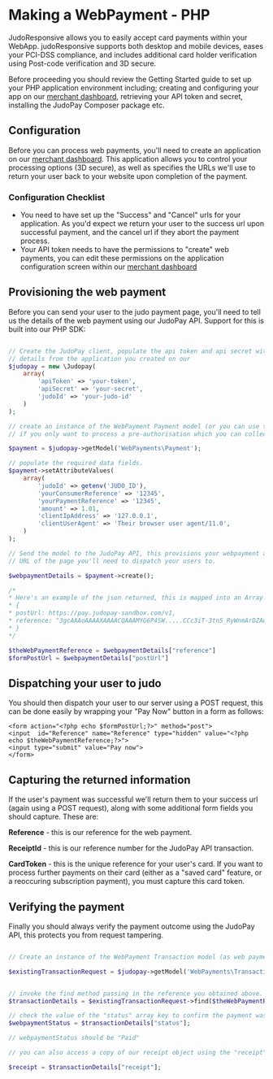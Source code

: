 # Making a WebPayment - PHP

JudoResponsive allows you to easily accept card payments within your WebApp. judoResponsive supports both desktop and mobile devices, eases your PCI-DSS compliance, and includes additional card holder verification using Post-code verification and 3D secure. 

Before proceeding you should review the Getting Started guide to set up your PHP application environment including; creating and configuring your app on our [merchant dashboard](https://portal.judopay.com), retrieving your API token and secret, installing the JudoPay Composer package etc.

## Configuration

Before you can process web payments, you'll need to create an application on our [merchant dashboard](https://portal.judopay.com). This application allows you to control your processing options (3D secure), as well as specifies the URLs we'll use to return your user back to your website upon completion of the payment.

### Configuration Checklist

* You need to have set up the "Success" and "Cancel" urls for your application. As you'd expect we return your user to the success url upon successful payment, and the cancel url if they abort the payment process.
* Your API token needs to have the permissions to "create" web payments, you can edit these permissions on the application configuration screen within our [merchant dashboard](https://portal.judopay.com)


## Provisioning the web payment

Before you can send your user to the judo payment page, you'll need to tell us the details of the web payment using our JudoPay API. Support for this is built into our PHP SDK:


```PHP

// Create the JudoPay client, populate the api token and api secret with the 
// details from the application you created on our 
$judopay = new \Judopay(
	array(
        'apiToken' => 'your-token',
        'apiSecret' => 'your-secret',
        'judoId' => 'your-judo-id'
	)
);

// create an instance of the WebPayment Payment model (or you can use the Preauth model) 
// if you only want to process a pre-authorisation which you can collect later.

$payment = $judopay->getModel('WebPayments\Payment');

// populate the required data fields.
$payment->setAttributeValues(
    array(
        'judoId' => getenv('JUDO_ID'),
        'yourConsumerReference' => '12345',
        'yourPaymentReference' => '12345',
        'amount' => 1.01,
        'clientIpAddress' => '127.0.0.1',
        'clientUserAgent' => 'Their browser user agent/11.0',
    )
);

// Send the model to the JudoPay API, this provisions your webpayment and returns a unique reference along with the 
// URL of the page you'll need to dispatch your users to.

$webpaymentDetails = $payment->create();

/*
* Here's an example of the json returned, this is mapped into an Array.
* {
* postUrl: https://pay.judopay-sandbox.com/v1,
* reference: "3gcAAAoAAAAXAAAACQAAAMYG6P4SW.....CCc3iT-3tn5_RyWnmArDZAwyEkwQ"
* }
*/

$theWebPaymentReference = $webpaymentDetails["reference"]
$formPostUrl = $webpaymentDetails["postUrl"]
```
## Dispatching your user to judo  

You should then dispatch your user to our server using a POST request, this can be done easily by wrapping your "Pay Now" button in a form as follows:


```HTML+PHP
<form action="<?php echo $formPostUrl;?>" method="post">
<input  id="Reference" name="Reference" type="hidden" value="<?php echo $theWebPaymentReference;?>">
<input type="submit" value="Pay now">
</form>
```

## Capturing the returned information

If the user's payment was successful we'll return them to your success url (again using a POST request), along with some additional form fields you should capture. These are:

**Reference** - this is our reference for the web payment.

**ReceiptId** - this is our reference number for the JudoPay API transaction.

**CardToken** - this is the unique reference for your user's card. If you want to process further payments on their card (either as a "saved card" feature, or a reoccuring subscription payment), you must capture this card token.

## Verifying the payment

Finally you should always verify the payment outcome using the JudoPay API, this protects you from request tampering.

```PHP

// Create an instance of the WebPayment Transaction model (as web payments can either be payments or preauths we have a superclass called transaction). 

$existingTransactionRequest = $judopay->getModel('WebPayments\Transaction');


// invoke the find method passing in the reference you obtained above. 
$transactionDetails = $existingTransactionRequest->find($theWebPaymentReference);

// check the value of the "status" array key to confirm the payment was successful
$webpaymentStatus = $transactionDetails["status"];

// webpaymentStatus should be "Paid"

// you can also access a copy of our receipt object using the "receipt" entry.

$receipt = $transactionDetails["receipt"];

```